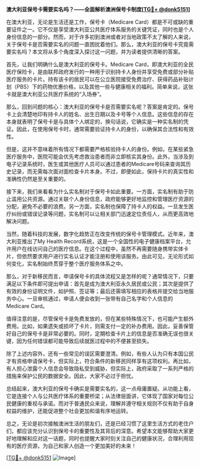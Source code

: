 **澳大利亚保号卡需要实名吗？——全面解析澳洲保号卡制度[[TG💪+ @donk5151](https://t.me/s/donk5151)]**

在澳大利亚，无论是生活还是工作，保号卡（Medicare Card）都是不可或缺的重要证件之一。它不仅是享受澳大利亚公共医疗体系服务的关键凭证，同时也是个人身份信息的一部分。然而，对于许多初到澳洲或者对当地政策不太了解的人来说，关于保号卡是否需要实名的问题一直困扰着他们。那么，澳大利亚的保号卡究竟需要实名吗？本文将从多个角度深入探讨这一问题，并为读者提供清晰的答案。

首先，让我们明确什么是澳大利亚的保号卡。Medicare Card，即澳大利亚的全民医疗保险卡，是由联邦政府发行的一种用于识别持卡人身份并享受免费或部分补贴医疗服务的卡片。持有该卡的居民可以在公立医院接受免费治疗、获得药品补贴计划（PBS）下的药物优惠价格，以及其他一些与健康相关的福利。简单来说，这张卡就是澳大利亚公共医疗系统的“入场券”。

那么，回到问题的核心：澳大利亚的保号卡是否需要实名呢？答案是肯定的。保号卡上会清楚地印有持卡人的姓名、出生日期以及卡号等个人信息。这些信息的存在本身就表明了保号卡是与具体个人绑定的，换句话说，它确实是一种实名制的凭证。因此，在使用保号卡时，通常需要验证持卡人的身份，以确保其合法性和有效性。

但是，这并不意味着所有情况下都需要严格核验持卡人的身份。例如，在某些紧急医疗服务中，医院可能会优先考虑救治患者而非立即核实其身份。此外，当涉及到电子记录系统时，医生或其他医疗人员可以通过患者的Medicare号码来查询其历史记录，而无需每次面对面检查卡片本身。不过，即便如此，保持卡片的真实性和准确性仍然是至关重要的。

接下来，我们来看看为什么实名制对于保号卡如此重要。一方面，实名制有助于防止滥用公共资源。通过关联个人身份信息，政府能够更好地监控和管理医疗资源的分配，避免不必要的浪费。另一方面，实名制也保障了持卡人的权益。一旦发生医疗纠纷或错误记录等问题，实名制可以让相关部门迅速定位责任人，从而更高效地解决问题。

当然，随着科技的发展，数字化趋势正在改变传统的保号卡管理模式。近年来，澳大利亚推出了My Health Record系统，这是一个全国性的电子健康档案平台，允许用户在线访问自己的医疗信息。在这个过程中，虽然不再需要随身携带实体卡片，但依然要求用户进行实名认证才能注册和使用该服务。由此可见，无论形式如何变化，实名制始终贯穿于整个医疗服务体系之中。

那么，对于新移民而言，申请保号卡的具体流程又是怎样的呢？通常情况下，只要满足以下条件即可提出申请：首先是成为澳大利亚永久居民或公民；其次是提供了有效的身份证明文件，如护照、签证等；最后还需填写相应的表格并提交给当地服务中心。一旦审核通过，申请人便会收到一张带有自己名字和个人信息的Medicare Card。

值得注意的是，尽管保号卡是免费发放的，但在某些特殊情况下，也可能产生额外费用。比如，如果遗失或损坏了卡片，则需支付一定的补办费用。因此，妥善保管好自己的保号卡是非常必要的。同时，定期检查卡片上的信息是否准确无误也很关键，因为任何错误都可能导致后续就医过程中的不便甚至损失。

除了上述内容外，还有一些常见的误区需要澄清。例如，有些人认为只有本国公民才有资格申请保号卡，但实际上，符合条件的新移民同样享有这项权利。再比如，有人担心泄露个人信息会导致隐私受到威胁，但实际上，政府采取了一系列严格的措施来保护公民的数据安全。因此，大家不必过于担忧。

总结起来，澳大利亚的保号卡确实是需要实名的，这一点毋庸置疑。从功能上看，它是连接个人与公共医疗体系的重要桥梁；从法律层面讲，它体现了国家对每位公民健康的重视与承诺。而对于普通民众来说，理解并遵守相关规则不仅有助于自身权益的维护，还能促进整个社会更加和谐有序地运转。

总之，无论是初次接触澳洲生活的朋友们，还是已经习惯了这里生活方式的老住户们，都应该充分认识到保号卡的重要性及其背后的深意。希望本文能够帮助大家更好地理解和应对这一话题，同时也提醒大家时刻关注自己的健康状况，合理利用现有的医疗资源，为自己和家人创造一个更加美好的未来！

[[TG💪+ @donk5151](https://t.me/s/donk5151) ![Image](https://i.postimg.cc/rwNCRYN7/Snipaste-2025-04-30-17-27-05.png)]